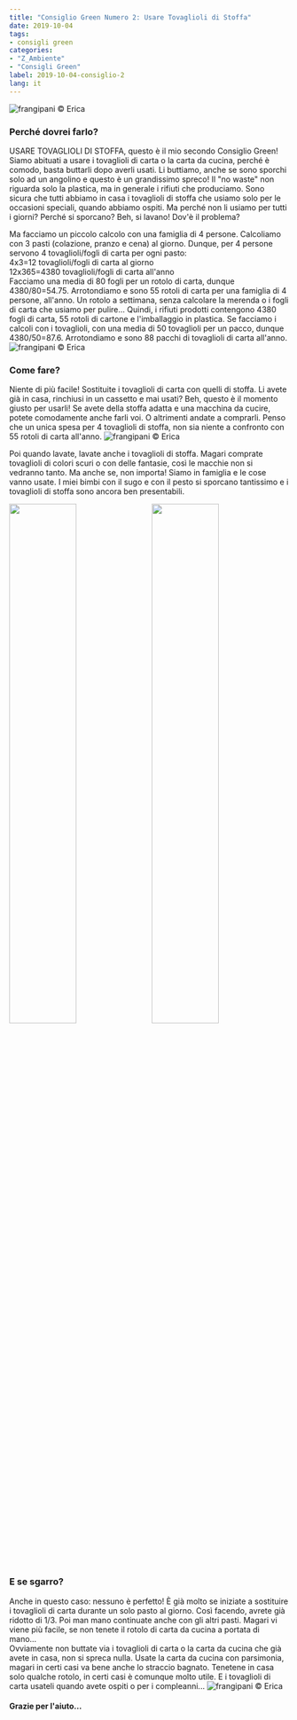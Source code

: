 ```yaml
---
title: "Consiglio Green Numero 2: Usare Tovaglioli di Stoffa"
date: 2019-10-04
tags:
- consigli green
categories:
- "Z_Ambiente"
- "Consigli Green"
label: 2019-10-04-consiglio-2
lang: it
---
```

![](header.jpeg "frangipani © Erica")

<h3>
  <font color="grey">
  </font> Perché dovrei farlo?
</h3>

USARE TOVAGLIOLI DI STOFFA, questo è il mio secondo Consiglio Green! Siamo abituati a usare i tovaglioli di carta o la carta da cucina, perché è comodo, basta buttarli dopo averli usati. Li buttiamo, anche se sono sporchi solo ad un angolino e questo è un grandissimo spreco! Il "no waste" non riguarda solo la plastica, ma in generale i rifiuti che produciamo. Sono sicura che tutti abbiamo in casa i tovaglioli di stoffa che usiamo solo per le occasioni speciali, quando abbiamo ospiti. Ma perché non li usiamo per tutti i giorni? Perché si sporcano? Beh, si lavano! Dov'è il problema?

Ma facciamo un piccolo calcolo con una famiglia di 4 persone. Calcoliamo con 3 pasti (colazione, pranzo e cena) al giorno. Dunque, per 4 persone servono 4 tovaglioli/fogli di carta per ogni pasto:
<br />
4x3=12 tovaglioli/fogli di carta al giorno 
<br />
12x365=4380 tovaglioli/fogli di carta all'anno
<br />
Facciamo una media di 80 fogli per un rotolo di carta, dunque 4380/80=54.75. Arrotondiamo e sono 55 rotoli di carta per una famiglia di 4 persone, all'anno. Un rotolo a settimana, senza calcolare la merenda o i fogli di carta che usiamo per pulire... Quindi, i rifiuti prodotti contengono 4380 fogli di carta, 55 rotoli di cartone e l'imballaggio in plastica. Se facciamo i calcoli con i tovaglioli, con una media di 50 tovaglioli per un pacco, dunque 4380/50=87.6. Arrotondiamo e sono 88 pacchi di tovaglioli di carta all'anno.
![](green1.jpeg "frangipani © Erica")

<h3>
	<font color="grey">
	</font> Come fare?
</h3>

Niente di più facile! Sostituite i tovaglioli di carta con quelli di stoffa. Li avete già in casa, rinchiusi in un cassetto e mai usati? Beh, questo è il momento giusto per usarli! Se avete della stoffa adatta e una macchina da cucire, potete comodamente anche farli voi. O altrimenti andate a comprarli. Penso che un unica spesa per 4 tovaglioli di stoffa, non sia niente a confronto con 55 rotoli di carta all'anno. 
![](green3.jpeg "frangipani © Erica")

Poi quando lavate, lavate anche i tovaglioli di stoffa. Magari comprate tovaglioli di colori scuri o con delle fantasie, così le macchie non si vedranno tanto. Ma anche se, non importa! Siamo in famiglia e le cose vanno usate. I miei bimbi con il sugo e con il pesto si sporcano tantissimo e i tovaglioli di stoffa sono ancora ben presentabili. 
<p>
  <div style="width: 100%; margin-bottom: 0">
    <img style="float: left; width: 49%; margin-right: 1%" src="green2.jpeg" alt="" title="frangipani © Erica" />
    <img style="float: left; width: 49%; margin-left: 1%" src="green5.jpeg" alt="" title="frangipani © Erica" />
    <div style="clear: both"></div>
  </div>
</p>

<h3>
  <font color="grey">
  </font> E se sgarro?
</h3>

Anche in questo caso: nessuno è perfetto! È già molto se iniziate a sostituire i tovaglioli di carta durante un solo pasto al giorno. Così facendo, avrete già ridotto di 1/3. Poi man mano continuate anche con gli altri pasti. Magari vi viene più facile, se non tenete il rotolo di carta da cucina a portata di mano...
<br />
Ovviamente non buttate via i tovaglioli di carta o la carta da cucina che già avete in casa, non si spreca nulla. Usate la carta da cucina con parsimonia, magari in certi casi va bene anche lo straccio bagnato. Tenetene in casa solo qualche rotolo, in certi casi è comunque molto utile. E i tovaglioli di carta usateli quando avete ospiti o per i compleanni...
![](green4.jpeg "frangipani © Erica")

<h4>Grazie per l'aiuto...
  <font color="green">
    <i class="fa-regular fa-face-smile"></i>
  </font>
</h4>
